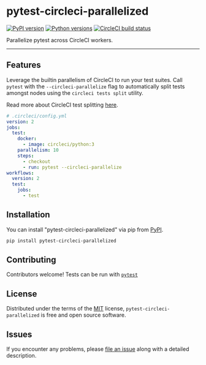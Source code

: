 # pytest-circleci-parallelized

[![PyPI version](https://img.shields.io/pypi/v/pytest-circleci-parallelized.svg)](https://pypi.org/project/pytest-circleci-parallelized) [![Python versions](https://img.shields.io/pypi/pyversions/pytest-circleci-parallelized.svg)](https://pypi.org/project/pytest-circleci-parallelized) [![CircleCI build status](https://circleci.com/gh/ryanwilsonperkin/pytest-circleci-parallelized.svg?style=svg)](https://circleci.com/gh/ryanwilsonperkin/pytest-circleci-parallelized)

Parallelize pytest across CircleCI workers.

---

## Features

Leverage the builtin parallelism of CircleCI to run your test suites. Call `pytest` with the `--circleci-parallelize` flag to automatically split tests amongst nodes using the `circleci tests split` utility.

Read more about CircleCI test splitting [here][circleci-test-splitting].

```yaml
# .circleci/config.yml
version: 2
jobs:
  test:
    docker:
      - image: circleci/python:3
    parallelism: 10
    steps:
      - checkout
      - run: pytest --circleci-parallelize
workflows:
  version: 2
  test:
    jobs:
      - test
```

## Installation

You can install "pytest-circleci-parallelized" via pip from [PyPI][pypi].

```sh
pip install pytest-circleci-parallelized
```

## Contributing

Contributors welcome! Tests can be run with [`pytest`][pytest]

## License

Distributed under the terms of the [MIT](/LICENSE) license, `pytest-circleci-parallelized` is free and open source software.

## Issues

If you encounter any problems, please [file an issue](new-issue) along with a detailed description.

[pytest]: https://docs.pytest.org/en/7.1.x/
[pypi]: https://pypi.org/project/pytest-circleci-parallelized/
[new-issue]: https://github.com/ryanwilsonperkin/pytest-circleci-parallelized/issues/new
[circleci-test-splitting]: https://circleci.com/docs/2.0/parallelism-faster-jobs/
